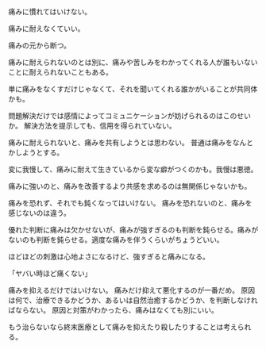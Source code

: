 痛みに慣れてはいけない。

痛みに耐えなくていい。

痛みの元から断つ。

痛みに耐えられないのとは別に、痛みや苦しみをわかってくれる人が誰もいないことに耐えられないこともある。

単に痛みをなくすだけじゃなくて、それを聞いてくれる誰かがいることが共同体かも。

問題解決だけでは感情によってコミュニケーションが妨げられるのはこのせいか。
解決方法を提示しても、信用を得られていない。

痛みに耐えられないと、痛みを共有しようとは思わない。
普通は痛みをなんとかしようとする。

変に我慢して、痛みに耐えて生きているから変な癖がつくのかも。我慢は悪徳。

痛みに強いのと、痛みを改善するより共感を求めるのは無関係じゃないかも。

痛みを恐れず、それでも鈍くなってはいけない。
痛みを恐れないのと、痛みを感じないのは違う。

優れた判断に痛みは欠かせないが、痛みが強すぎるのも判断を鈍らせる。痛みがないのも判断を鈍らせる。適度な痛みを伴うくらいがちょうどいい。

ほどほどの刺激は心地よさになるけど、強すぎると痛みになる。

「ヤバい時ほど痛くない」

痛みを抑えるだけではいけない。
痛みだけ抑えて悪化するのが一番だめ。
原因は何で、治療できるかどうか、あるいは自然治癒するかどうか、を判断しなければならない。
原因と対策がわかったら、痛みはなくても別にいい。

もう治らないなら終末医療として痛みを抑えたり殺したりすることは考えられる。
